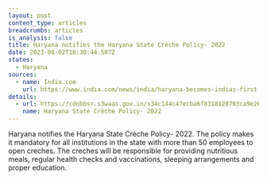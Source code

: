 ```yaml
---
layout: post
content_type: articles
breadcrumbs: articles
is_analysis: false
title: Haryana notifies the Haryana State Crèche Policy- 2022
date: 2023-08-02T16:30:44.587Z
states:
  - Haryana
sources:
  - name: India.com
    url: https://www.india.com/news/india/haryana-becomes-indias-first-state-to-bring-creche-policy-additional-chief-secretary-of-women-and-child-development-department-sumita-misra-kamlesh-dhanda-6191710/
details:
  - url: https://cdnbbsr.s3waas.gov.in/s34c144c47ecba6f8318128703ca9e2601/uploads/2023/07/2023072571.pdf
    name: Haryana State Crèche Policy- 2022
---
```

Haryana notifies the Haryana State Crèche Policy- 2022. The policy makes it mandatory for all institutions in the state with more than 50 employees to open creches. The creches will be responsible for providing nutritious meals, regular health checks and vaccinations, sleeping arrangements and proper education.